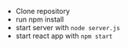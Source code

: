 - Clone repository
- run npm install
- start server with `node server.js`
- start react app with `npm start`